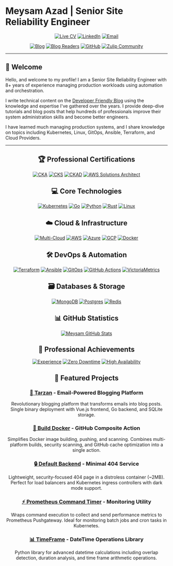 # Meysam Azad | Senior Site Reliability Engineer

<div align="center">

<!-- Professional & Contact Badges -->

[![Live CV](https://img.shields.io/badge/🌐_Live_CV-meysam.io-brightgreen?style=for-the-badge&logo=github)](https://meysam.io)
[![LinkedIn](https://img.shields.io/badge/LinkedIn-meysamazad-0077B5?style=for-the-badge&logo=linkedin)](https://linkedin.com/in/meysamazad)
[![Email](https://img.shields.io/badge/Email-contact@meysam.io-D14836?style=for-the-badge&logo=gmail&logoColor=white)](mailto:contact@meysam.io)

<!-- Technical Blog & Community -->

[![Blog](https://img.shields.io/badge/📝_Blog-developer--friendly-FF6B35?style=for-the-badge&logo=hashnode)](https://developer-friendly.blog)
[![Blog Readers](https://img.shields.io/badge/Monthly_Readers-1500+-orange?style=for-the-badge&logo=rss)](https://developer-friendly.blog)
[![GitHub](https://img.shields.io/badge/GitHub-meysam81-181717?style=for-the-badge&logo=github)](https://github.com/meysam81)
[![Zulip Community](https://img.shields.io/badge/💬_Community-Zulip-52c41a?style=for-the-badge&logo=zulip)](https://developer-friendly.zulipchat.com/)

</div>

---

## 👋 Welcome

Hello, and welcome to my profile! I am a Senior Site Reliability Engineer with 8+ years of experience managing production workloads using automation and orchestration.

I write technical content on the [Developer Friendly Blog](https://developer-friendly.blog) using the knowledge and expertise I've gathered over the years. I provide deep-dive tutorials and blog posts that help hundreds of professionals improve their system administration skills and become better engineers.

I have learned much managing production systems, and I share knowledge on topics including Kubernetes, Linux, GitOps, Ansible, Terraform, and Cloud Providers.

---

<div align="center">

## 🏆 Professional Certifications

[![CKA](https://img.shields.io/badge/CKA-Certified-326CE5?style=for-the-badge&logo=kubernetes&logoColor=white)](https://www.credly.com/badges/26aeebda-3d8c-4da7-9e91-6823d30dd89e)
[![CKS](https://img.shields.io/badge/CKS-Certified-FF6B6B?style=for-the-badge&logo=kubernetes&logoColor=white)](https://www.credly.com/badges/78684692-9ac4-4c0d-aef8-59d6ac398769)
[![CKAD](https://img.shields.io/badge/CKAD-Certified-2496ED?style=for-the-badge&logo=kubernetes&logoColor=white)](https://www.credly.com/badges/72c82d73-7020-486a-8fad-bbc71b996e35)
[![AWS Solutions Architect](https://img.shields.io/badge/AWS-Solutions_Architect-FF9900?style=for-the-badge&logo=amazonaws&logoColor=white)](https://www.credly.com/badges/dde5f0e8-af0b-4b34-bdf7-26a640fc3fef)

## 💻 Core Technologies

[![Kubernetes](https://img.shields.io/badge/kubernetes-%23326ce5.svg?style=for-the-badge&logo=kubernetes&logoColor=white)](https://developer-friendly.blog/blog/category/kubernetes/)
[![Go](https://img.shields.io/badge/go-%2300ADD8.svg?style=for-the-badge&logo=go&logoColor=white)](https://developer-friendly.blog/blog/category/go/)
[![Python](https://img.shields.io/badge/python-3670A0?style=for-the-badge&logo=python&logoColor=ffdd54)](https://developer-friendly.blog/blog/category/python/)
[![Rust](https://img.shields.io/badge/rust-%23000000.svg?style=for-the-badge&logo=rust&logoColor=white)](https://github.com/meysam81?tab=repositories&language=rust)
[![Linux](https://img.shields.io/badge/Linux-FCC624?style=for-the-badge&logo=linux&logoColor=black)](https://developer-friendly.blog/blog/category/linux/)

## ☁️ Cloud & Infrastructure

[![Multi-Cloud](https://img.shields.io/badge/☁️_Multi--Cloud-Expert-blueviolet?style=for-the-badge)](https://en.wikipedia.org/wiki/Multicloud)
[![AWS](https://img.shields.io/badge/AWS-%23FF9900.svg?style=for-the-badge&logo=amazon-aws&logoColor=white)](https://developer-friendly.blog/blog/category/aws/)
[![Azure](https://img.shields.io/badge/Azure-Advanced-0078D4?style=for-the-badge&logo=microsoftazure&logoColor=white)](https://azure.microsoft.com/)
[![GCP](https://img.shields.io/badge/GCP-Advanced-4285F4?style=for-the-badge&logo=googlecloud&logoColor=white)](https://cloud.google.com/)
[![Docker](https://img.shields.io/badge/docker-%230db7ed.svg?style=for-the-badge&logo=docker&logoColor=white)](https://developer-friendly.blog/blog/category/docker/)

## 🛠️ DevOps & Automation

[![Terraform](https://img.shields.io/badge/terraform-%235835CC.svg?style=for-the-badge&logo=terraform&logoColor=white)](https://developer-friendly.blog/blog/category/terraform/)
[![Ansible](https://img.shields.io/badge/ansible-%231A1918.svg?style=for-the-badge&logo=ansible&logoColor=white)](https://developer-friendly.blog/blog/category/ansible/)
[![GitOps](https://img.shields.io/badge/GitOps-Practitioner-purple?style=for-the-badge&logo=gitops)](https://opengitops.dev/)
[![GitHub Actions](https://img.shields.io/badge/github%20actions-%232671E5.svg?style=for-the-badge&logo=githubactions&logoColor=white)](https://developer-friendly.blog/blog/category/github-actions/)
[![VictoriaMetrics](https://img.shields.io/badge/VictoriaMetrics-0A1E2C?style=for-the-badge&logo=prometheus&logoColor=white)](https://developer-friendly.blog/blog/category/victoriametrics/)

## 🗃️ Databases & Storage

[![MongoDB](https://img.shields.io/badge/MongoDB-%234ea94b.svg?style=for-the-badge&logo=mongodb&logoColor=white)](https://github.com/meysam81)
[![Postgres](https://img.shields.io/badge/postgres-%23316192.svg?style=for-the-badge&logo=postgresql&logoColor=white)](https://github.com/meysam81)
[![Redis](https://img.shields.io/badge/redis-%23DD0031.svg?style=for-the-badge&logo=redis&logoColor=white)](https://github.com/meysam81)

## 📊 GitHub Statistics

[![Meysam GitHub Stats](https://github-readme-stats.vercel.app/api?username=meysam81&show_icons=true&count_private=true)](https://github.com/meysam81)

## 🎯 Professional Achievements

[![Experience](https://img.shields.io/badge/Experience-8+_Years-success?style=for-the-badge&logo=calendar)](https://meysam.io)
[![Zero Downtime](https://img.shields.io/badge/🎯_Zero_Downtime-Specialist-brightgreen?style=for-the-badge)](https://sre.google/)
[![High Availability](https://img.shields.io/badge/🔧_High_Availability-Expert-darkgreen?style=for-the-badge)](https://sre.google/)

## 🚀 Featured Projects

### [🌟 Tarzan](https://github.com/meysam81/tarzan) - Email-Powered Blogging Platform

Revolutionary blogging platform that transforms emails into blog posts. Single binary deployment with Vue.js frontend, Go backend, and SQLite storage.

### [🔧 Build Docker](https://github.com/meysam81/build-docker) - GitHub Composite Action

Simplifies Docker image building, pushing, and scanning. Combines multi-platform builds, security scanning, and GitHub cache optimization into a single action.

### [🔒 Default Backend](https://github.com/meysam81/default-backend) - Minimal 404 Service

Lightweight, security-focused 404 page in a distroless container (~2MB). Perfect for load balancers and Kubernetes ingress controllers with dark mode support.

### [⚡ Prometheus Command Timer](https://github.com/meysam81/prometheus-command-timer) - Monitoring Utility

Wraps command execution to collect and send performance metrics to Prometheus Pushgateway. Ideal for monitoring batch jobs and cron tasks in Kubernetes.

### [📊 TimeFrame](https://github.com/meysam81/timeframe) - DateTime Operations Library

Python library for advanced datetime calculations including overlap detection, duration analysis, and time frame arithmetic operations.
